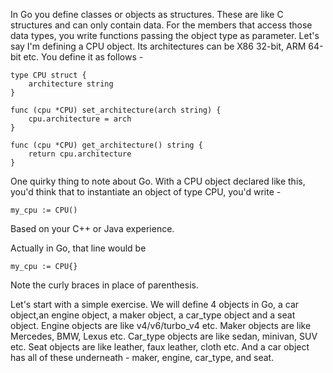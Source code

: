 In Go you define classes or objects as structures. These are like C structures and can only contain data. For the members that access those data types, you write functions passing the object type as parameter.
Let's say I'm defining a CPU object. Its architectures can be X86 32-bit, ARM 64-bit etc. You define it as follows -

```
type CPU struct {
    architecture string
}

func (cpu *CPU) set_architecture(arch string) {
    cpu.architecture = arch
}

func (cpu *CPU) get_architecture() string {
    return cpu.architecture
}
```

One quirky thing to note about Go. With a CPU object declared like this, you'd think that to instantiate an object of type CPU, you'd write -
```
my_cpu := CPU()
```
Based on your C++ or Java experience.

Actually in Go, that line would be
```
my_cpu := CPU{}
```
Note the curly braces in place of parenthesis.

Let's start with a simple exercise. We will define 4 objects in Go, a car object,an engine object, a maker object, a car_type object and a seat object. Engine objects are like v4/v6/turbo_v4 etc. Maker objects are like Mercedes, BMW, Lexus etc. Car_type objects are like sedan, minivan, SUV etc. Seat objects are like leather, faux leather, cloth etc. And a car object has all of these underneath - maker, engine, car_type, and seat.
